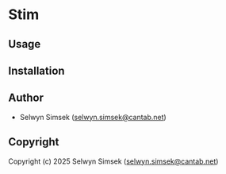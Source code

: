 # Stim

## Usage

## Installation

## Author

* Selwyn Simsek (selwyn.simsek@cantab.net)

## Copyright

Copyright (c) 2025 Selwyn Simsek (selwyn.simsek@cantab.net)
